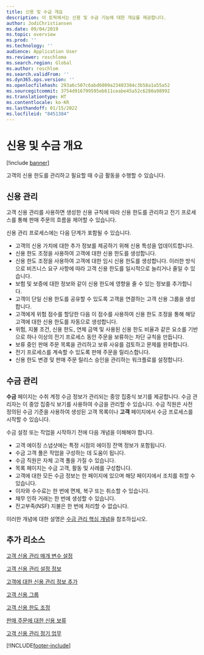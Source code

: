 ```yaml
---
title: 신용 및 수금 개요
description: 이 토픽에서는 신용 및 수금 기능에 대한 개요를 제공합니다.
author: JodiChristiansen
ms.date: 09/04/2019
ms.topic: overview
ms.prod: ''
ms.technology: ''
audience: Application User
ms.reviewer: roschloma
ms.search.region: Global
ms.author: roschlom
ms.search.validFrom: ''
ms.dyn365.ops.version: ''
ms.openlocfilehash: 293a6c507c6abd6009a23403384c3b58a1a55a52
ms.sourcegitcommit: 3754d916799595eb611ceabe45a52c6280a98992
ms.translationtype: HT
ms.contentlocale: ko-KR
ms.lasthandoff: 01/15/2022
ms.locfileid: "8451384"
---
```

# <a name="credit-and-collections-overview"></a>신용 및 수금 개요

[!include [banner](../includes/banner.md)]

고객의 신용 한도를 관리하고 필요할 때 수금 활동을 수행할 수 있습니다.

## <a name="credit-management"></a>신용 관리

고객 신용 관리를 사용하면 생성한 신용 규칙에 따라 신용 한도를 관리하고 전기 프로세스를 통해 판매 주문의 흐름을 제어할 수 있습니다.

신용 관리 프로세스에는 다음 단계가 포함될 수 있습니다.

- 고객의 신용 가치에 대한 추가 정보를 제공하기 위해 신용 특성을 업데이트합니다.
- 신용 한도 조정을 사용하여 고객에 대한 신용 한도를 생성합니다.
- 신용 한도 조정을 사용하여 고객에 대한 임시 신용 한도를 생성합니다. 이러한 방식으로 비즈니스 요구 사항에 따라 고객 신용 한도를 일시적으로 늘리거나 줄일 수 있습니다.
- 보험 및 보증에 대한 정보와 같이 신용 한도에 영향을 줄 수 있는 정보를 추가합니다.
- 고객이 단일 신용 한도를 공유할 수 있도록 고객을 연결하는 고객 신용 그룹을 생성합니다.
- 고객에게 위험 점수를 할당한 다음 이 점수를 사용하여 신용 한도 조정을 통해 해당 고객에 대한 신용 한도를 자동으로 생성합니다.
- 위험, 지불 조건, 신용 한도, 연체 금액 및 사용된 신용 한도 비율과 같은 요소를 기반으로 하나 이상의 전기 프로세스 동안 주문을 보류하는 차단 규칙을 만듭니다.
- 보류 중인 판매 주문 목록을 관리하고 보류 사유를 검토하고 문제를 완화합니다.
- 전기 프로세스를 계속할 수 있도록 판매 주문을 릴리스합니다.
- 신용 한도 변경 및 판매 주문 릴리스 승인을 관리하는 워크플로를 설정합니다.

## <a name="collections-management"></a>수금 관리

**수금** 페이지는 수취 계정 수금 정보가 관리되는 중앙 집중식 보기를 제공합니다. 수금 관리자는 이 중앙 집중식 보기를 사용하여 수금을 관리할 수 있습니다. 수금 직원은 사전 정의된 수금 기준을 사용하여 생성된 고객 목록이나 **고객** 페이지에서 수금 프로세스를 시작할 수 있습니다.

수금 설정 또는 작업을 시작하기 전에 다음 개념을 이해해야 합니다.

- 고객 에이징 스냅샷에는 특정 시점의 에이징 잔액 정보가 포함됩니다.
- 수금 고객 풀은 작업을 구성하는 데 도움이 됩니다.
- 수금 직원은 자체 고객 풀을 가질 수 있습니다.
- 목록 페이지는 수금 고객, 활동 및 사례를 구성합니다.
- 고객에 대한 모든 수금 정보는 한 페이지에 있으며 해당 페이지에서 조치를 취할 수 있습니다.
- 이자와 수수료는 한 번에 면제, 복구 또는 취소할 수 있습니다.
- 채무 인하 거래는 한 번에 생성할 수 있습니다.
- 잔고부족(NSF) 지불은 한 번에 처리할 수 없습니다.

이러한 개념에 대한 설명은 [수금 관리 핵심 개념](./cm-collections-concepts.md)을 참조하십시오.

## <a name="additional-resources"></a>추가 리소스

[고객 신용 관리 매개 변수 설정](./cm-credit-mgmt-setup.md)

[고객 신용 관리 설정 정보](./cm-setup-information.md)

[고객에 대한 신용 관리 정보 추가](./cm-add-credit-mgmt-information-customer.md)

[고객 신용 그룹](./cm-customer-credit-groups.md)

[고객 신용 한도 조정](./cm-credit-limit-adjustments.md)

[판매 주문에 대한 신용 보류](./cm-sales-order-credit-holds.md)

[고객 신용 관리 정기 업무](./cm-periodic-tasks.md)


[!INCLUDE[footer-include](../../includes/footer-banner.md)]
